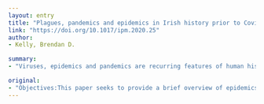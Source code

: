 ```yaml
---
layout: entry
title: "Plagues, pandemics and epidemics in Irish history prior to Covid-19 (coronavirus): What can we learn?"
link: "https://doi.org/10.1017/ipm.2020.25"
author:
- Kelly, Brendan D.

summary:
- "Viruses, epidemics and pandemics are recurring features of human history. Covid-19 presents both the challenge of the illness itself and the problems caused by the anxiety that the virus triggers. People with mental illness had particularly poor outcomes with the Spanish flu, often related to the large, unhygienic mental hospitals in which so many were housed. It is imperative that multi-disciplinary care continues during the current outbreak."

original:
- "Objectives:This paper seeks to provide a brief overview of epidemics and pandemics in Irish history and to identify any lessons that might be useful in relation to psychiatry in the context of Covid-19.Methods:Review of key reports, papers and publications.Results:Viruses, epidemics and pandemics are recurring features of human history. Early Irish sources record a broad array of plagues, pandemics and epidemics including bubonic plague, typhus, cholera, dysentery and smallpox, as well as an alleged epidemic of insanity in the nineteenth century (that never truly occurred). Like the Spanish flu pandemic (1918-20), Covid-19 (a new coronavirus) presents both the challenge of the illness itself and the problems caused by the anxiety that the virus triggers. Managing this anxiety has always been a challenge, especially with the Spanish flu. People with mental illness had particularly poor outcomes with the Spanish flu, often related to the large, unhygienic mental hospitals in which so many were housed.Conclusions:Even today, a full century after the Spanish flu pandemic, people with mental illness remain at increased risk of poor physical health, so it is imperative that multi-disciplinary care continues during the current outbreak of Covid-19, despite the manifest difficulties involved. The histories of previous epidemics and pandemics clearly demonstrate that good communication and solidarity matter, now more than ever, especially for people with mental illness."
---
```


